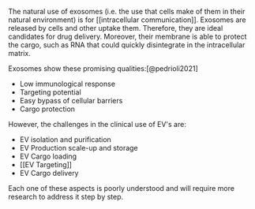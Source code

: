 The natural use of exosomes (i.e. the use that cells make of them in their natural environment) is for [[intracellular communication]]. Exosomes are released by cells and other uptake them. Therefore, they are ideal candidates for drug delivery. Moreover, their membrane is able to protect the cargo, such as RNA that could quickly disintegrate in the intracellular matrix. 

Exosomes show these promising qualities:[@pedrioli2021]

- Low immunological response
- Targeting potential
- Easy bypass of cellular barriers
- Cargo protection

However, the challenges in the clinical use of EV's are:

- EV isolation and purification
- EV Production scale-up and storage
- EV Cargo loading
- [[EV Targeting]]
- EV Cargo delivery

Each one of these aspects is poorly understood and will require more research to address it step by step. 